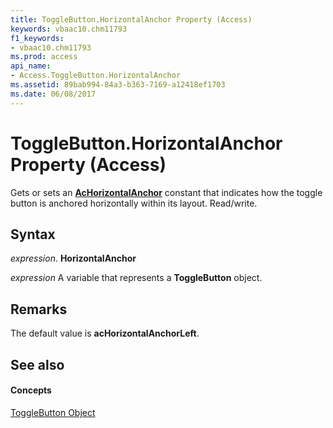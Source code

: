 ```yaml
---
title: ToggleButton.HorizontalAnchor Property (Access)
keywords: vbaac10.chm11793
f1_keywords:
- vbaac10.chm11793
ms.prod: access
api_name:
- Access.ToggleButton.HorizontalAnchor
ms.assetid: 89bab994-84a3-b363-7169-a12418ef1703
ms.date: 06/08/2017
---
```



# ToggleButton.HorizontalAnchor Property (Access)

Gets or sets an  **[AcHorizontalAnchor](achorizontalanchor-enumeration-access.md)** constant that indicates how the toggle button is anchored horizontally within its layout. Read/write.


## Syntax

 _expression_. **HorizontalAnchor**

 _expression_ A variable that represents a **ToggleButton** object.


## Remarks

The default value is  **acHorizontalAnchorLeft**.


## See also


#### Concepts


[ToggleButton Object](togglebutton-object-access.md)

